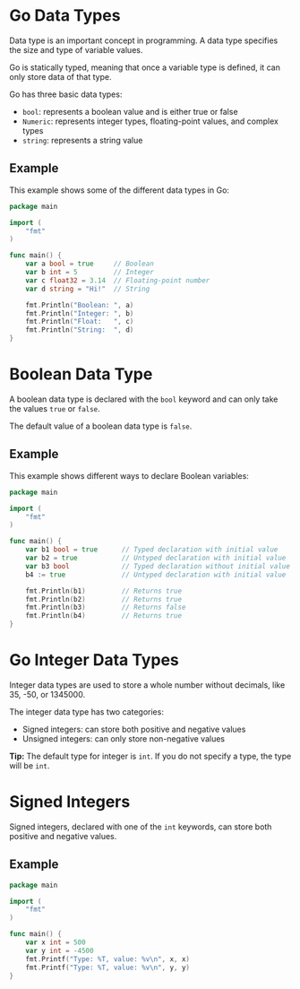 # Go Data Types

Data type is an important concept in programming. A data type specifies the size and type of variable values.

Go is statically typed, meaning that once a variable type is defined, it can only store data of that type.

Go has three basic data types:

- `bool`: represents a boolean value and is either true or false
- `Numeric`: represents integer types, floating-point values, and complex types
- `string`: represents a string value

## Example

This example shows some of the different data types in Go:

```go
package main

import (
    "fmt"
)

func main() {
    var a bool = true     // Boolean
    var b int = 5         // Integer
    var c float32 = 3.14  // Floating-point number
    var d string = "Hi!"  // String

    fmt.Println("Boolean: ", a)
    fmt.Println("Integer: ", b)
    fmt.Println("Float:   ", c)
    fmt.Println("String:  ", d)
}
```

# Boolean Data Type

A boolean data type is declared with the `bool` keyword and can only take the values `true` or `false`.

The default value of a boolean data type is `false`.

## Example

This example shows different ways to declare Boolean variables:

```go
package main

import (
    "fmt"
)

func main() {
    var b1 bool = true      // Typed declaration with initial value
    var b2 = true           // Untyped declaration with initial value
    var b3 bool             // Typed declaration without initial value
    b4 := true              // Untyped declaration with initial value

    fmt.Println(b1)         // Returns true
    fmt.Println(b2)         // Returns true
    fmt.Println(b3)         // Returns false
    fmt.Println(b4)         // Returns true
}
```

# Go Integer Data Types

Integer data types are used to store a whole number without decimals, like 35, -50, or 1345000.

The integer data type has two categories:

- Signed integers: can store both positive and negative values
- Unsigned integers: can only store non-negative values

**Tip:** The default type for integer is `int`. If you do not specify a type, the type will be `int`.

# Signed Integers

Signed integers, declared with one of the `int` keywords, can store both positive and negative values.

## Example

```go
package main

import (
    "fmt"
)

func main() {
    var x int = 500
    var y int = -4500
    fmt.Printf("Type: %T, value: %v\n", x, x)
    fmt.Printf("Type: %T, value: %v\n", y, y)
}
```
